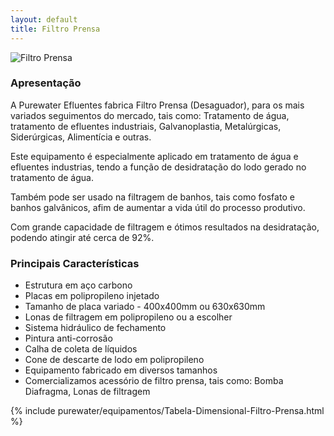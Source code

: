 ```yaml
---
layout: default
title: Filtro Prensa
---
```


<img class="img-responsive pull-right" style="max-width: 50%;" src="../../website/images/Filtro Prensa Purewater.JPG" alt="Filtro Prensa">

### Apresentação

A Purewater Efluentes fabrica Filtro Prensa (Desaguador), para os mais variados seguimentos do mercado, tais como: Tratamento de água, tratamento de efluentes industriais, Galvanoplastia, Metalúrgicas, Siderúrgicas, Alimentícia e outras.

Este equipamento é especialmente aplicado em tratamento de água e efluentes industrias, tendo a função de desidratação do lodo gerado no tratamento de água.

Também pode ser usado na filtragem de banhos, tais como fosfato e banhos galvânicos, afim de aumentar a vida útil do processo produtivo.

Com grande capacidade de filtragem e ótimos resultados na desidratação, podendo atingir até cerca de 92%.

### Principais Características

- Estrutura em aço carbono
- Placas em polipropileno injetado
- Tamanho de placa variado - 400x400mm ou 630x630mm
- Lonas de filtragem em polipropileno ou a escolher
- Sistema hidráulico de fechamento
- Pintura anti-corrosão
- Calha de coleta de líquidos
- Cone de descarte de lodo em polipropileno
- Equipamento fabricado em diversos tamanhos
- Comercializamos acessório de filtro prensa, tais como: Bomba Diafragma, Lonas de filtragem

{% include purewater/equipamentos/Tabela-Dimensional-Filtro-Prensa.html %}




